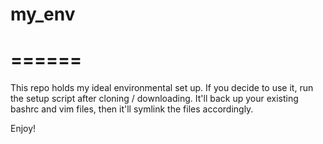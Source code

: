# my_env
# ======

This repo holds my ideal environmental set up.
If you decide to use it, run the setup script after cloning / downloading.
It'll back up your existing bashrc and vim files, then it'll symlink the files accordingly.

Enjoy!
